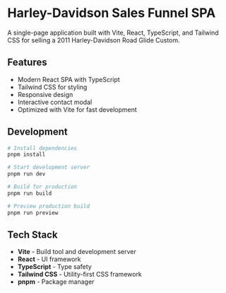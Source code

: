 # Harley-Davidson Sales Funnel SPA

A single-page application built with Vite, React, TypeScript, and Tailwind CSS for selling a 2011 Harley-Davidson Road Glide Custom.

## Features

- Modern React SPA with TypeScript
- Tailwind CSS for styling
- Responsive design
- Interactive contact modal
- Optimized with Vite for fast development

## Development

```bash
# Install dependencies
pnpm install

# Start development server
pnpm run dev

# Build for production
pnpm run build

# Preview production build
pnpm run preview
```

## Tech Stack

- **Vite** - Build tool and development server
- **React** - UI framework
- **TypeScript** - Type safety
- **Tailwind CSS** - Utility-first CSS framework
- **pnpm** - Package manager